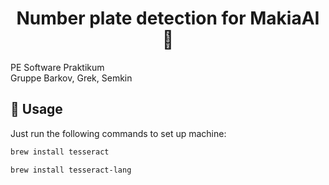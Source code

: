 <h1 align="center">Number plate detection for MakiaAI 👋</h1>

PE Software Praktikum \
Gruppe Barkov, Grek, Semkin


## 🚀 Usage
Just run the following commands to set up machine:
```sh
brew install tesseract
```

```sh
brew install tesseract-lang
```
